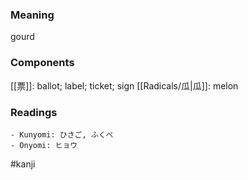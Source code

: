 ### Meaning

gourd

### Components

[[票]]: ballot; label; ticket; sign [[Radicals/瓜|瓜]]: melon

### Readings

```
- Kunyomi: ひさご, ふくべ
- Onyomi: ヒョウ
```

#kanji
